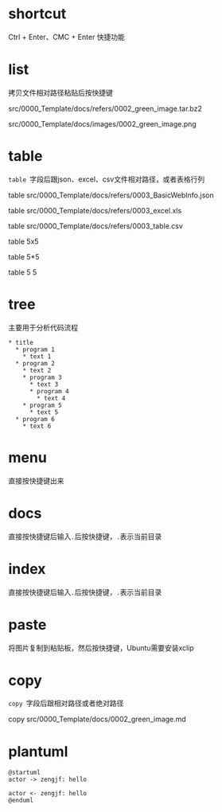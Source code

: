 # shortcut

Ctrl + Enter、CMC + Enter 快捷功能

# list

拷贝文件相对路径粘贴后按快捷键

src/0000_Template/docs/refers/0002_green_image.tar.bz2

src/0000_Template/docs/images/0002_green_image.png

# table

`table `字段后跟json、excel、csv文件相对路径，或者表格行列

table src/0000_Template/docs/refers/0003_BasicWebInfo.json

table src/0000_Template/docs/refers/0003_excel.xls

table src/0000_Template/docs/refers/0003_table.csv

table 5x5

table 5*5

table 5 5

# tree

主要用于分析代码流程

```
* title
  * program 1
    * text 1
  * program 2
    * text 2
    * program 3
      * text 3
      * program 4
        * text 4
    * program 5
      * text 5
  * program 6
    * text 6
```

# menu

直接按快捷键出来



# docs

直接按快捷键后输入`.`后按快捷键，`.`表示当前目录



# index

直接按快捷键后输入`.`后按快捷键，`.`表示当前目录



# paste

将图片复制到粘贴板，然后按快捷键，Ubuntu需要安装xclip



# copy

`copy `字段后跟相对路径或者绝对路径

copy src/0000_Template/docs/0002_green_image.md

# plantuml

```plantuml
@startuml
actor -> zengjf: hello

actor <- zengjf: hello
@enduml
```
